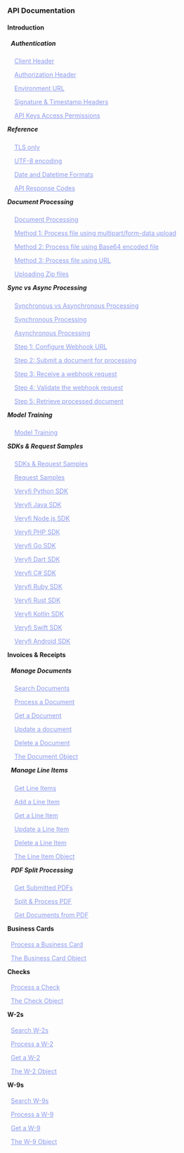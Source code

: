 <h3 className="h3-title" id="new-api-docs-toc">API Documentation</h3>

<h4 className="h4-title bold-text">Introduction</h3>

<h5 className="h5-title bold-text" style="margin-left: 8px">Authentication</h5>

<a className="toc-links" href='/api/docs/auth/#new-api-docs-client-header' style="color: #8B99EE; margin-left: 16px">Client Header</a>

<a className="toc-links" href='/api/docs/auth/#new-api-docs-authorization-header' style="color: #8B99EE; margin-left: 16px">Authorization Header</a>

<a className="toc-links" href='/api/docs/auth/#new-api-docs-enviroment-url' style="color: #8B99EE; margin-left: 16px">Environment URL</a>

<a className="toc-links" href='/api/docs/auth/#new-api-docs-signature-timestamp' style="color: #8B99EE; margin-left: 16px">Signature & Timestamp Headers</a>

<a className="toc-links" href='/api/docs/auth/#new-api-docs-api-keys-permission' style="color: #8B99EE; margin-left: 16px">API Keys Access Permissions</a>

<h5 className="h5-title bold-text" style="margin-top: 8px">Reference</h5>

<a className="toc-links" href='/api/docs/api-docs-introduction-reference/#api-docs-tls' style="color: #8B99EE; margin-left: 16px">TLS only</a>

<a className="toc-links" href='/api/docs/api-docs-introduction-reference/#api-docs-utf-encoding' style="color: #8B99EE; margin-left: 16px">UTF-8 encoding</a>

<a className="toc-links" href='/api/docs/api-docs-introduction-reference/#api-docs-date-datetime' style="color: #8B99EE; margin-left: 16px">Date and Datetime Formats</a>

<a className="toc-links" href='/api/docs/api-docs-introduction-reference/#api-docs-response-codes' style="color: #8B99EE; margin-left: 16px">API Response Codes</a>

<h5 className="h5-title bold-text" style="margin-top: 8px">Document Processing</h5>

<a className="toc-links" href='/api/docs/documents/process/#api-docs-document-processing' style="color: #8B99EE; margin-left: 16px">Document Processing</a>

<a className="toc-links" href='/api/docs/documents/process/#form-data-upload-new-api-docs' style="color: #8B99EE; margin-left: 16px">Method 1: Process file using multipart/form-data upload</a>

<a className="toc-links" href='/api/docs/documents/process/#base-64-new-api-docs' style="color: #8B99EE; margin-left: 16px">Method 2: Process file using Base64 encoded file</a>

<a className="toc-links" href='/api/docs/documents/process/#using-a-url-new-api-docs' style="color: #8B99EE; margin-left: 16px">Method 3: Process file using URL</a>

<a className="toc-links" href='/api/docs/documents/process/#uploading-zip-file-new-api-docs' style="color: #8B99EE; margin-left: 16px">Uploading Zip files</a>

<h5 className="h5-title bold-text" style="margin-top: 8px">Sync vs Async Processing</h5>

<a className="toc-links" href='/api/docs/api-docs-process-asynchronous/#api-docs-sync-async' style="color: #8B99EE; margin-left: 16px">Synchronous vs Asynchronous Processing</a>

<a className="toc-links" href='/api/docs/api-docs-process-asynchronous/#synchronous-response-new-api-docs' style="color: #8B99EE; margin-left: 16px">Synchronous Processing</a>

<a className="toc-links" href='/api/docs/api-docs-process-asynchronous/#asynchronous-new-api-docs' style="color: #8B99EE; margin-left: 16px">Asynchronous Processing</a>

<a className="toc-links" href='/api/docs/api-docs-process-asynchronous/#set-webhooks-new-api-docs' style="color: #8B99EE; margin-left: 16px">Step 1: Configure Webhook URL</a>

<a className="toc-links" href='/api/docs/api-docs-process-asynchronous/#submit-document-new-api-docs' style="color: #8B99EE; margin-left: 16px">Step 2: Submit a document for processing</a>

<a className="toc-links" href='/api/docs/api-docs-process-asynchronous/#receive-webhook-new-api-docs' style="color: #8B99EE; margin-left: 16px">Step 3: Receive a webhook request</a>

<a className="toc-links" href='/api/docs/api-docs-process-asynchronous/#validate-webhook-new-api-docs' style="color: #8B99EE; margin-left: 16px">Step 4: Validate the webhook request</a>

<a className="toc-links" href='/api/docs/api-docs-process-asynchronous/#retrieve-document-new-api-docs' style="color: #8B99EE; margin-left: 16px">Step 5: Retrieve processed document</a>

<h5 className="h5-title bold-text" style="margin-top: 8px">Model Training</h5>

<a className="toc-links" href='/api/docs/documents/train/#api-docs-model-training' style="color: #8B99EE; margin-left: 16px">Model Training</a>

<h5 className="h5-title bold-text" style="margin-top: 8px">SDKs & Request Samples</h5>

<a className="toc-links" href='/api/docs/sdks/#sdk-samples-intro' style="color: #8B99EE; margin-left: 16px">SDKs & Request Samples</a>

<a className="toc-links" href='/api/docs/sdks/#sdk-samples-uipath-postman' style="color: #8B99EE; margin-left: 16px">Request Samples</a>

<a className="toc-links" href='/api/docs/sdks/#python-sdk-new-api-docs' style="color: #8B99EE; margin-left: 16px">Veryfi Python SDK</a>

<a className="toc-links" href='/api/docs/sdks/#java-sdk-new-api-docs' style="color: #8B99EE; margin-left: 16px">Veryfi Java SDK</a>

<a className="toc-links" href='/api/docs/sdks/#node-sdk-new-api-docs' style="color: #8B99EE; margin-left: 16px">Veryfi Node.js SDK</a>

<a className="toc-links" href='/api/docs/sdks/#php-sdk-new-api-docs' style="color: #8B99EE; margin-left: 16px">Veryfi PHP SDK</a>

<a className="toc-links" href='/api/docs/sdks/#go-sdk-new-api-docs' style="color: #8B99EE; margin-left: 16px">Veryfi Go SDK</a>

<a className="toc-links" href='/api/docs/sdks/#dart-sdk-new-api-docs' style="color: #8B99EE; margin-left: 16px">Veryfi Dart SDK</a>

<a className="toc-links" href='/api/docs/sdks/#csharp-sdk-new-api-docs' style="color: #8B99EE; margin-left: 16px">Veryfi C# SDK</a>

<a className="toc-links" href='/api/docs/sdks/#ruby-sdk-new-api-docs' style="color: #8B99EE; margin-left: 16px">Veryfi Ruby SDK</a>

<a className="toc-links" href='/api/docs/sdks/#rust-sdk-new-api-docs' style="color: #8B99EE; margin-left: 16px">Veryfi Rust SDK</a>

<a className="toc-links" href='/api/docs/sdks/#kotlin-sdk-new-api-docs' style="color: #8B99EE; margin-left: 16px">Veryfi Kotlin SDK</a>

<a className="toc-links" href='/api/docs/sdks/#swift-sdk-new-api-docs' style="color: #8B99EE; margin-left: 16px">Veryfi Swift SDK</a>

<a className="toc-links" href='/api/docs/sdks/#android-sdk-new-api-docs' style="color: #8B99EE; margin-left: 16px">Veryfi Android SDK</a>

<h4 className="h4-title bold-text" style="margin-top: 8px">Invoices & Receipts</h5>

<h5 className="h5-title bold-text" style="margin-top: 8px; margin-left: 8px">Manage Documents</h5>

<a className="toc-links" href='/api/docs/api-docs-v2/#/paths/api-v8-partner-documents/get' style="color: #8B99EE; margin-left: 16px">Search Documents</a>

<a className="toc-links" href='/api/docs/api-docs-v2/#/paths/api-v8-partner-documents/post' style="color: #8B99EE; margin-left: 16px">Process a Document</a>

<a className="toc-links" href='/api/docs/api-docs-v2/#/paths/api-v8-partner-documents-document_id/get' style="color: #8B99EE; margin-left: 16px">Get a Document</a>

<a className="toc-links" href='/api/docs/api-docs-v2/#/paths/api-v8-partner-documents-document_id/put' style="color: #8B99EE; margin-left: 16px">Update a document</a>

<a className="toc-links" href='/api/docs/api-docs-v2/#/paths/api-v8-partner-documents-document_id/delete' style="color: #8B99EE; margin-left: 16px">Delete a Document</a>

<a className="toc-links" href='/api/docs/api-docs-v2/#/schemas/Document' style="color: #8B99EE; margin-left: 16px">The Document Object</a>

<h5 className="h5-title bold-text" style="margin-top: 8px; margin-left: 8px">Manage Line Items</h5>

<a className="toc-links" href='/api/docs/api-docs-v2/#/operations/getLineItems' style="color: #8B99EE; margin-left: 16px">Get Line Items</a>

<a className="toc-links" href='/api/docs/api-docs-v2/#/operations/addLineItem' style="color: #8B99EE; margin-left: 16px">Add a Line Item</a>

<a className="toc-links" href='/api/docs/api-docs-v2/#/operations/getLineItem' style="color: #8B99EE; margin-left: 16px">Get a Line Item</a>

<a className="toc-links" href='/api/docs/api-docs-v2/#/operations/updateLineItem' style="color: #8B99EE; margin-left: 16px">Update a Line Item</a>

<a className="toc-links" href='/api/docs/api-docs-v2/#/operations/deleteLineItem' style="color: #8B99EE; margin-left: 16px">Delete a Line Item</a>

<a className="toc-links" href='/api/docs/api-docs-v2/#/schemas/DetailedLineItem' style="color: #8B99EE; margin-left: 16px">The Line Item Object</a>

<h5 className="h5-title bold-text" style="margin-top: 8px; margin-left: 8px">PDF Split Processing</h5>

<a className="toc-links" href='/api/docs/api-docs-split-processing-v2/#/paths/api-v8-partner-documents-set-async/get' style="color: #8B99EE; margin-left: 16px">Get Submitted PDFs</a>

<a className="toc-links" href='/api/docs/api-docs-split-processing-v2/#/paths/api-v8-partner-documents-set-async/post' style="color: #8B99EE; margin-left: 16px">Split & Process PDF</a>

<a className="toc-links" href='/api/docs/api-docs-split-processing-v2/#/paths/api-v8-partner-documents-set-async-document_id/get' style="color: #8B99EE; margin-left: 16px">Get Documents from PDF</a>

<h4 className="h4-title bold-text" style="margin-top: 8px">Business Cards</h4>

<a className="toc-links" href='/api/docs/api-docs-business-cards-v2/#/paths/api-v7-partner-business-cards/post' style="color: #8B99EE; margin-left: 8px">Process a Business Card</a>

<a className="toc-links" href='/api/docs/api-docs-business-cards-v2/#/schemas/BusinessCard' style="color: #8B99EE; margin-left: 8px">The Business Card Object</a>

<h4 className="h4-title bold-text" style="margin-top: 8px">Checks</h4>

<a className="toc-links" href='/api/docs/api-docs-checks-v2/#/operations/processCheck' style="color: #8B99EE; margin-left: 8px">Process a Check</a>

<a className="toc-links" href='/api/docs/api-docs-checks-v2/#/schemas/Check' style="color: #8B99EE; margin-left: 8px">The Check Object</a>

<h4 className="h4-title bold-text" style="margin-top: 8px">W-2s</h4>

<a className="toc-links" href='/api/docs/api-docs-w2-v2/#/paths/api-v8-partner-w2s/get' style="color: #8B99EE; margin-left: 8px">Search W-2s</a>

<a className="toc-links" href='/api/docs/api-docs-w2-v2/#/paths/api-v8-partner-w2s/post' style="color: #8B99EE; margin-left: 8px">Process a W-2</a>

<a className="toc-links" href='/api/docs/api-docs-w2-v2/#/paths/api-v8-partner-w2s-document_id/get' style="color: #8B99EE; margin-left: 8px">Get a W-2</a>

<a className="toc-links" href='/api/docs/api-docs-w2-v2/#/schemas/W2Response' style="color: #8B99EE; margin-left: 8px">The W-2 Object</a>

<h4 className="h4-title bold-text" style="margin-top: 8px">W-9s</h4>

<a className="toc-links" href='/api/docs/api-docs-w9-v2/#/paths/api-v8-partner-w9s/get' style="color: #8B99EE; margin-left: 8px">Search W-9s</a>

<a className="toc-links" href='/api/docs/api-docs-w9-v2/#/paths/api-v8-partner-w9s/post' style="color: #8B99EE; margin-left: 8px">Process a W-9</a>

<a className="toc-links" href='/api/docs/api-docs-w9-v2/#/paths/api-v8-partner-w9s-document_id/get' style="color: #8B99EE; margin-left: 8px">Get a W-9</a>

<a className="toc-links" href='/api/docs/api-docs-w9-v2/#/schemas/W9' style="color: #8B99EE; margin-left: 8px">The W-9 Object</a>

